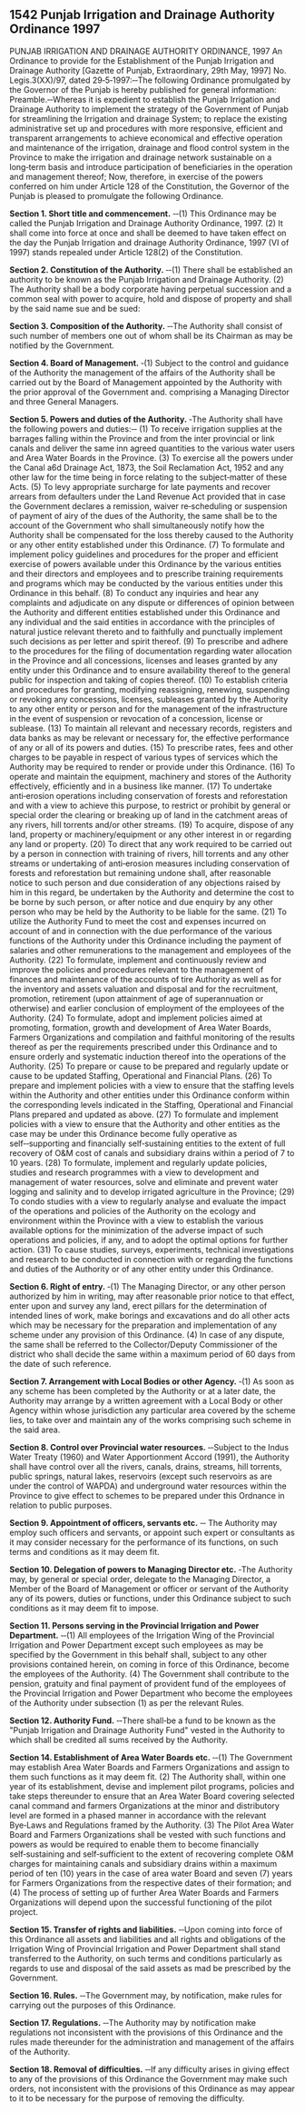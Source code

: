 ## 1542 Punjab Irrigation and Drainage Authority Ordinance 1997
 
PUNJAB IRRIGATION AND DRAINAGE AUTHORITY ORDINANCE, 1997
An Ordinance to provide for the Establishment of the Punjab Irrigation and Drainage Authority
[Gazette of Punjab, Extraordinary, 29th May, 1997]
No. Legis.3(XX)/97, dated 29‑5‑1997:‑‑The following Ordinance promulgated by the Governor of the Punjab is hereby published for general information:
Preamble.‑‑Whereas it is expedient to establish the Punjab Irrigation and Drainage Authority to implement the strategy of the Government of Punjab for streamlining the Irrigation and drainage System; to replace the existing administrative set up and procedures with more responsive, efficient and transparent arrangements to achieve economical and effective operation and maintenance of the irrigation, drainage and flood control system in the Province to make the irrigation and drainage network sustainable on a long‑term basis and introduce participation of beneficiaries in the operation and management thereof;
Now, therefore, in exercise of the powers conferred on him under Article 128 of the Constitution, the Governor of the Punjab is pleased to promulgate the following Ordinance.

**Section 1. Short title and commencement.**
‑‑(1) This Ordinance may be called the Punjab Irrigation and Drainage Authority Ordinance, 1997.
   (2) It shall come into force at once and shall be deemed to have taken effect on the day the Punjab Irrigation and drainage Authority Ordinance, 1997 (VI of 1997) stands repealed under Article 128(2) of the Constitution.

 

**Section 2. Constitution of the Authority.**
‑‑(1) There shall be established an authority to be known as the Punjab Irrigation and Drainage Authority.
   (2) The Authority shall be a body corporate having perpetual succession and a common seal with power to acquire, hold and dispose of property and shall by the said name sue and be sued:

 

**Section 3. Composition of the Authority.**
‑‑The Authority shall consist of such number of members one out of whom shall be its Chairman as may be notified by the Government.

 

**Section 4. Board of Management.**
‑(1) Subject to the control and guidance of the Authority the management of the affairs of the Authority shall be carried out by the Board of Management appointed by the Authority with the prior approval of the Government and. comprising a Managing Director and three General Managers.

 

**Section 5. Powers and duties of the Authority.**
‑The Authority shall have the following powers and duties:‑‑
   (1) To receive irrigation supplies at the barrages falling within the Province and from the inter provincial or link canals and deliver the same inn agreed quantities to the various water users and Area Water Boards in the Province.
   (3) To exercise all the powers under the Canal a6d Drainage Act, 1873, the Soil Reclamation Act, 1952 and any other law for the time being in force relating to the subject‑matter of these Acts.
   (5) To levy appropriate surcharge for late payments and recover arrears from defaulters under the Land Revenue Act provided that in case the Government declares a remission, waiver re‑scheduling or suspension of payment of airy of the dues of the Authority, the same shall be to the account of the Government who shall simultaneously notify how the Authority shall be compensated for the loss thereby caused to the Authority or any other entity established under this Ordinance.
   (7) To formulate and implement policy guidelines and procedures for the proper and efficient exercise of powers available under this Ordinance by the various entities and their directors and employees and to prescribe training requirements and programs which may be conducted by the various entities under this Ordinance in this behalf.
   (8) To conduct any inquiries and hear any complaints and adjudicate on any dispute or differences of opinion between the Authority and different entities established under this Ordinance and any individual and the said entities in accordance with the principles of natural justice relevant thereto and to faithfully and punctually implement such decisions as per letter and spirit thereof.
   (9) To prescribe and adhere to the procedures for the filing of documentation regarding water allocation in the Province and all concessions, licenses and leases granted by any entity under this Ordinance and to ensure availability thereof to the general public for inspection and taking of copies thereof.
   (10) To establish criteria and procedures for granting, modifying reassigning, renewing, suspending or revoking any concessions, licenses, subleases granted by the Authority to any other entity or person and for the management of the infrastructure in the event of suspension or revocation of a concession, license or sublease.
   (13) To maintain all relevant and necessary records, registers and data banks as may be relevant or necessary for, the effective performance of any or all of its powers and duties.
   (15) To prescribe rates, fees and other charges to be payable in respect of various types of services which the Authority may be required to render or provide under this Ordinance.
   (16) To operate and maintain the equipment, machinery and stores of the Authority effectively, efficiently and in a business like manner.
   (17) To undertake anti‑erosion operations including conservation of forests and reforestation and with a view to achieve this purpose, to restrict or prohibit by general or special order the clearing or breaking up of land in the catchment areas of any rivers, hill torrents and/or other streams.
   (19) To acquire, dispose of any land, property or machinery/equipment or any other interest in or regarding any land or property.
   (20) To direct that any work required to be carried out by a person in connection with training of rivers, hill torrents and any other streams or undertaking of anti‑erosion measures including conservation of forests and reforestation but remaining undone shall, after reasonable notice to such person and due consideration of any objections raised by him in this regard, be undertaken by the Authority and determine the cost to be borne by such person, or after notice and due enquiry by any other person who may be held by the Authority to be liable for the same.
   (21) To utilize the Authority Fund to meet the cost and expenses incurred on account of and in connection with the due performance of the various functions of the Authority under this Ordinance including the payment of salaries and other remunerations to the management and employees of the Authority.
   (22) To formulate, implement and continuously review and improve the policies and procedures relevant to the management of finances and maintenance of the accounts of tire Authority as well as for the inventory and assets valuation and disposal and for the recruitment, promotion, retirement (upon attainment of age of superannuation or otherwise) and earlier conclusion of employment of the employees of the Authority.
   (24) To formulate, adopt and implement policies aimed at promoting, formation, growth and development of Area Water Boards, Farmers Organizations and compilation and faithful monitoring of the results thereof as per the requirements prescribed under this Ordinance and to ensure orderly and systematic induction thereof into the operations of the Authority.
   (25) To prepare or cause to be prepared and regularly update or cause to be updated Staffing, Operational and Financial Plans.
   (26) To prepare and implement policies with a view to ensure that the staffing levels within the Authority and other entities under this Ordinance conform within the corresponding levels indicated in the Staffing, Operational and Financial Plans prepared and updated as above.
   (27) To formulate and implement policies with a view to ensure that the Authority and other entities as the case may be under this Ordinance become fully operative as self‑‑supporting and financially self‑sustaining entities to the extent of full recovery of O&M cost of canals and subsidiary drains within a period of 7 to 10 years.
   (28) To formulate, implement and regularly update policies, studies and research programmes with a view to development and management of water resources, solve and eliminate and prevent water logging and salinity and to develop irrigated agriculture in the Province;
   (29) To condo studies with a view to regularly analyse and evaluate the impact of the operations and policies of the Authority on the ecology and environment within the Province with a view to establish the various available options for the minimization of the adverse impact of such operations and policies, if any, and to adopt the optimal options for further action.
   (31) To cause studies, surveys, experiments, technical investigations and research to be conducted in connection with or regarding the functions and duties of the Authority or of any other entity under this Ordinance.

 

**Section 6. Right of entry.**
‑(1) The Managing Director, or any other person authorized by him in writing, may after reasonable prior notice to that effect, enter upon and survey any land, erect pillars for the determination of intended lines of work, make borings and excavations and do all other acts which may be necessary for the preparation and implementation of any scheme under any provision of this Ordinance.
   (4) In case of any dispute, the same shall be referred to the Collector/Deputy Commissioner of the district who shall decide the same within a maximum period of 60 days from the date of such reference.

 

**Section 7. Arrangement with Local Bodies or other Agency.**
‑(1) As soon as any scheme has been completed by the Authority or at a later date, the Authority may arrange by a written agreement with a Local Body or other Agency within whose jurisdiction any particular area covered by the scheme lies, to take over and maintain any of the works comprising such scheme in the said area.

 

**Section 8. Control over Provincial water resources.**
‑‑Subject to the Indus Water Treaty (1960) and Water Apportionment Accord (1991), the Authority shall have control over all the rivers, canals, drains, streams, hill torrents, public springs, natural lakes, reservoirs (except such reservoirs as are under the control of WAPDA) and underground water resources within the Province to give effect to schemes to be prepared under this Ordnance in relation to public purposes.

 

**Section 9. Appointment of officers, servants etc.**
‑‑ The Authority may employ such officers and servants, or appoint such expert or consultants as it may consider necessary for the performance of its functions, on such terms and conditions as it may deem fit.

 

**Section 10. Delegation of powers to Managing Director etc.**
‑The Authority may, by general or special order, delegate to the Managing Director, a Member of the Board of Management or officer or servant of the Authority any of its powers, duties or functions, under this Ordinance subject to such conditions as it may deem fit to impose.

 

**Section 11. Persons serving in the Provincial Irrigation and Power Department.**
‑‑(1) All employees of the Irrigation Wing of the Provincial Irrigation and Power Department except such employees as may be specified by the Government in this behalf shall, subject to any other provisions contained herein, on coming in force of this Ordinance, become the employees of the Authority.
    (4) The Government shall contribute to the pension, gratuity and final payment of provident fund of the employees of the Provincial Irrigation and Power Department who become the employees of the Authority under subsection (1) as per the relevant Rules.

 

**Section 12. Authority Fund.**
‑‑There shall‑be a fund to be known as the "Punjab Irrigation and Drainage Authority Fund" vested in the Authority to which shall be credited all sums received by the Authority.

 

 

**Section 14. Establishment of Area Water Boards etc.**
‑‑(1) The Government may establish Area Water Boards and Farmers Organizations and assign to them such functions as it may deem fit.
    (2) The Authority shall, within one year of its establishment, devise and implement pilot programs, policies and take steps thereunder to ensure that an Area Water Board covering selected canal command and farmers Organizations at the minor and distributory level are formed in a phased manner in accordance with the relevant Bye‑Laws and Regulations framed by the Authority.
    (3) The Pilot Area Water Board and Farmers Organizations shall be vested with such functions and powers as would be required to enable them to become financially self‑sustaining and self‑sufficient to the extent of recovering complete O&M charges for maintaining canals and subsidiary drains within a maximum period of ten (10) years in the case of area water Board and seven (7) years for Farmers Organizations from the respective dates of their formation; and
    (4) The process of setting up of further Area Water Boards and Farmers Organizations will depend upon the successful functioning of the pilot project.

 

**Section 15. Transfer of rights and liabilities.**
‑‑Upon coming into force of this Ordinance all assets and liabilities and all rights and obligations of the Irrigation Wing of Provincial Irrigation and Power Department shall stand transferred to the Authority, on such terms and conditions particularly as regards to use and disposal of the said assets as mad be prescribed by the Government.

 

**Section 16. Rules.**
‑‑The Government may, by notification, make rules for carrying out the purposes of this Ordinance.

 

**Section 17. Regulations.**
‑‑The Authority may by notification make regulations not inconsistent with the provisions of this Ordinance and the rules made thereunder for the administration and management of the affairs of the Authority.

 

**Section 18. Removal of difficulties.**
‑‑If any difficulty arises in giving effect to any of the provisions of this Ordinance the Government may make such orders, not inconsistent with the provisions of this Ordinance as may appear to it to be necessary for the purpose of removing the difficulty.

